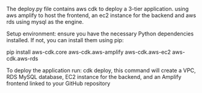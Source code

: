 The deploy.py file contains aws cdk to deploy a 3-tier application. using aws amplify to host the frontend, an ec2 instance for the backend and aws rds using mysql as the engine.

Setup environment: ensure you have the necessary Python dependencies installed. If not, you can install them using pip: 

pip install aws-cdk.core aws-cdk.aws-amplify aws-cdk.aws-ec2 aws-cdk.aws-rds

To deploy the application run: cdk deploy, this command will create a VPC, RDS MySQL database, EC2 instance for the backend, and an Amplify frontend linked to your GitHub repository
